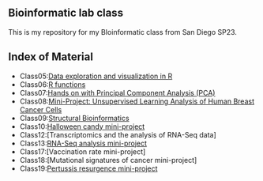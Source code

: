 ## Bioinformatic lab class
This is my repository for my BIoinformatic class from San Diego SP23.

## Index of Material
- Class05:[Data exploration and visualization in R](https://github.com/Norma2077/BIMM143/blob/bdea8a8481a77650010485b2cfb9c8d2aa308661/class05/class_05.qmd)
- Class06:[R functions](https://github.com/Norma2077/BIMM143/blob/8d3b8f6b59375263dc2dcf7de8727fb87a71961d/class%2006/class06.md)
- Class07:[Hands on with Principal Component Analysis (PCA)](https://github.com/Norma2077/BIMM143/blob/a7d8c2043106e33ae3f33d96e454ce87495366ef/class07/class%2007.qmd)
- Class08:[Mini-Project: Unsupervised Learning Analysis of Human Breast Cancer Cells](https://github.com/Norma2077/BIMM143/blob/a7d8c2043106e33ae3f33d96e454ce87495366ef/class08%20Mini-project/class%2008.qmd)
- Class09:[Structural Bioinformatics](https://github.com/Norma2077/BIMM143/blob/a7d8c2043106e33ae3f33d96e454ce87495366ef/class09/class%2009.qmd)
- Class10:[Halloween candy mini-project](https://github.com/Norma2077/BIMM143/blob/a7d8c2043106e33ae3f33d96e454ce87495366ef/class%2010/class%2010%20.qmd)
- Class12:[Transcriptomics and the analysis of RNA-Seq data]
- Class13:[RNA-Seq analysis mini-project](https://github.com/Norma2077/BIMM143/blob/a7d8c2043106e33ae3f33d96e454ce87495366ef/Class%2013%20Mini%20Project/class%2013.qmd)
- Class17:[Vaccination rate mini-project]
- Class18:[Mutational signatures of cancer mini-project]
- Class19:[Pertussis resurgence mini-project](https://github.com/Norma2077/BIMM143/blob/a7d8c2043106e33ae3f33d96e454ce87495366ef/class19/class19.qmd)
